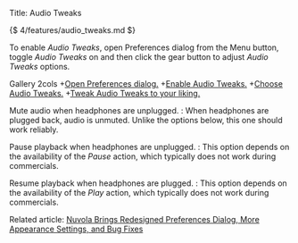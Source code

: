 Title: Audio Tweaks

{$ 4/features/audio_tweaks.md $}

To enable *Audio Tweaks*, open Preferences dialog from the Menu button,
toggle *Audio Tweaks* on and then click the gear button to adjust *Audio Tweaks* options.

 Gallery 2cols
+[Open Preferences dialog.](:images/4/features/open_preferences.png|330)
+[Enable Audio Tweaks.](:images/4/features/enable_audio_tweaks.png|330)
+[Choose Audio Tweaks.](:images/4/features/choose_audio_tweaks.png|330)
+[Tweak Audio Tweaks to your liking.](:images/4/features/audio_tweaks.png|330)

Mute audio when headphones are unplugged.
:   When headphones are plugged back, audio is unmuted. Unlike the options below, this one should work reliably.

Pause playback when headphones are unplugged.
:   This option depends on the availability of the *Pause* action, which typically does not work during commercials.

Resume playback when headphones are plugged.
:   This option depends on the availability of the *Play* action, which typically does not work during commercials.

Related article: [Nuvola Brings Redesigned Preferences Dialog, More Appearance Settings, and Bug Fixes](https://medium.com/nuvola-news/nuvola-brings-redesigned-preferences-dialog-more-appearance-settings-and-bug-fixes-6545325b35f3)
